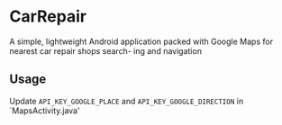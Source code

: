 # CarRepair
A simple, lightweight Android application packed with Google Maps for nearest car repair shops search- ing and navigation

## Usage
Update `API_KEY_GOOGLE_PLACE` and `API_KEY_GOOGLE_DIRECTION` in `MapsActivity.java'
